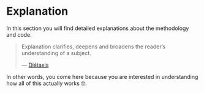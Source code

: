 # Explanation

In this section you will find detailed explanations about the methodology and code.

> Explanation clarifies, deepens and broadens the reader’s understanding of a subject.
>
> — [Diátaxis](https://diataxis.fr/explanation/)

In other words, you come here because you are interested in understanding how all of this actually works 🤓.